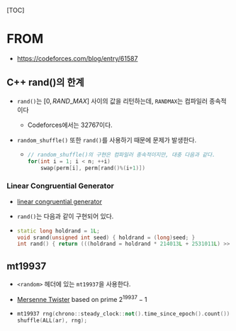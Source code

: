 [TOC]

# FROM

- https://codeforces.com/blog/entry/61587

## C++ rand()의 한계

- `rand()`는 $[0, RAND\_MAX]$ 사이의 값을 리턴하는데, `RANDMAX`는 컴파일러 종속적이다

  - Codeforces에서는 32767이다.

- `random_shuffle()` 또한 `rand()`를 사용하기 때문에 문제가 발생한다.

  - ```cpp
    // random_shuffle()의 구현은 컴파일러 종속적이지만, 대충 다음과 같다.
    for(int i = 1; i < n; ++i) 
        swap(perm[i], perm[rand()%(i+1)])
    ```

### Linear Congruential Generator

- [linear congruential generator](https://en.wikipedia.org/wiki/Linear_congruential_generator)

- `rand()`는 다음과 같이 구현되어 있다.

- ```cpp
  static long holdrand = 1L;
  void srand(unsigned int seed) { holdrand = (long)seed; }
  int rand() { return (((holdrand = holdrand * 214013L + 2531011L) >> 16) & 0x7fff); }
  ```

## mt19937

- `<random>` 헤더에 있는 `mt19937`을 사용한다.

-  [Mersenne Twister](https://en.wikipedia.org/wiki/Mersenne_Twister) based on prime $2^{19937}-1$

- ```cpp
  mt19937 rng(chrono::steady_clock::not().time_since_epoch().count());
  shuffle(ALL(ar), rng);
  ```

